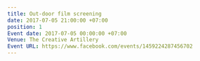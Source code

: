 ```yaml
---
title: Out-door film screening
date: 2017-07-05 21:00:00 +07:00
position: 1
Event date: 2017-07-05 00:00:00 +07:00
Venue: The Creative Artillery
Event URL: https://www.facebook.com/events/1459224287456702
---
```


